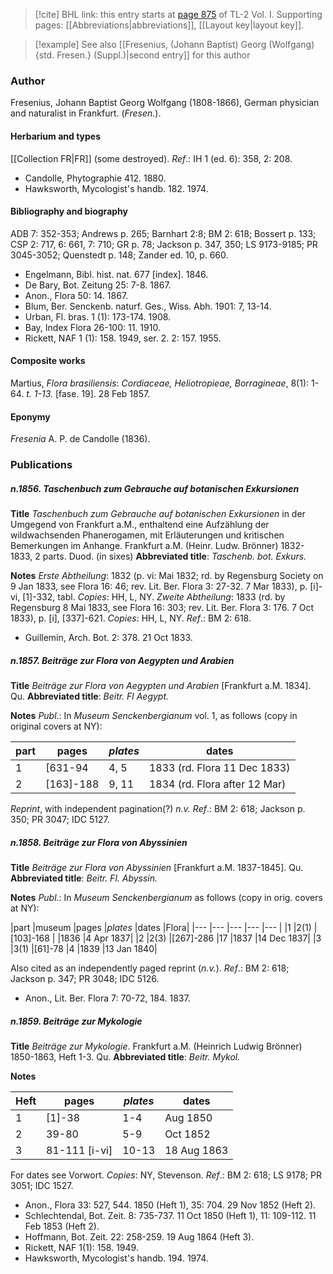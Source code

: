 > [!cite] BHL link: this entry starts at [page 875](https://www.biodiversitylibrary.org/item/103414#page/923/mode/1up) of TL-2 Vol. I.
> Supporting pages: [[Abbreviations|abbreviations]], [[Layout key|layout key]].

> [!example] See also [[Fresenius, (Johann Baptist) Georg (Wolfgang) {std. Fresen.} (Suppl.)|second entry]] for this author

### Author

Fresenius, Johann Baptist Georg Wolfgang (1808-1866), German physician and naturalist in Frankfurt. (*Fresen.*).

#### Herbarium and types

[[Collection FR|FR]] (some destroyed).
*Ref*.: IH 1 (ed. 6): 358, 2: 208.
- Candolle, Phytographie 412. 1880.
- Hawksworth, Mycologist's handb. 182. 1974.

#### Bibliography and biography

ADB 7: 352-353; Andrews p. 265; Barnhart 2:8; BM 2: 618; Bossert p. 133; CSP 2: 717, 6: 661, 7: 710; GR p. 78; Jackson p. 347, 350; LS 9173-9185; PR 3045-3052; Quenstedt p. 148; Zander ed. 10, p. 660.
- Engelmann, Bibl. hist. nat. 677 \[index\]. 1846.
- De Bary, Bot. Zeitung 25: 7-8. 1867.
- Anon., Flora 50: 14. 1867.
- Blum, Ber. Senckenb. naturf. Ges., Wiss. Abh. 1901: 7, 13-14.
- Urban, Fl. bras. 1 (1): 173-174. 1908.
- Bay, Index Flora 26-100: 11. 1910.
- Rickett, NAF 1 (1): 158. 1949, ser. 2. 2: 157. 1955.

#### Composite works

Martius, *Flora brasiliensis*: *Cordiaceae, Heliotropieae, Borragineae*, 8(1): 1-64. *t. 1-13.* \[fase. 19\]. 28 Feb 1857.

#### Eponymy

*Fresenia* A. P. de Candolle (1836).

### Publications

##### n.1856. Taschenbuch zum Gebrauche auf botanischen Exkursionen

**Title**
*Taschenbuch zum Gebrauche auf botanischen Exkursionen* in der Umgegend von Frankfurt a.M., enthaltend eine Aufzählung der wildwachsenden Phanerogamen, mit Erläuterungen und kritischen Bemerkungen im Anhange. Frankfurt a.M. (Heinr. Ludw. Brönner) 1832-1833, 2 parts. Duod. (in sixes)
**Abbreviated title**: *Taschenb. bot. Exkurs.*

**Notes**
*Erste Abtheilung*: 1832 (p. vi: Mai 1832; rd. by Regensburg Society on 9 Jan 1833, see Flora 16: 46; rev. Lit. Ber. Flora 3: 27-32. 7 Mar 1833), p. \[i\]-vi, \[1\]-332, tabl.
*Copies*: HH, L, NY.
*Zweite Abtheilung*: 1833 (rd. by Regensburg 8 Mai 1833, see Flora 16: 303; rev. Lit. Ber. Flora 3: 176. 7 Oct 1833), p. \[i\], \[337\]-621. *Copies*: HH, L, NY.
*Ref*.: BM 2: 618.
- Guillemin, Arch. Bot. 2: 378. 21 Oct 1833.

##### n.1857. Beiträge zur Flora von Aegypten und Arabien

**Title**
*Beiträge zur Flora von Aegypten und Arabien* \[Frankfurt a.M. 1834\]. Qu.
**Abbreviated title**: *Beitr. Fl Aegypt.*

**Notes**
*Publ*.: In *Museum Senckenbergianum* vol. 1, as follows (copy in original covers at NY):

|part	|pages	|*plates*	|dates|
|---	|---	|---	|---	|
|1	|\[631-94	|4, 5	|1833 (rd. Flora 11 Dec 1833)|
|2	|\[163\]-188	|9, 11	|1834 (rd. Flora after 12 Mar)|

*Reprint*, with independent pagination(?) *n.v.*
*Ref*.: BM 2: 618; Jackson p. 350; PR 3047; IDC 5127.

##### n.1858. Beiträge zur Flora von Abyssinien

**Title**
*Beiträge zur Flora von Abyssinien* \[Frankfurt a.M. 1837-1845\]. Qu.
**Abbreviated title**: *Beitr. Fl. Abyssin.*

**Notes**
*Publ*.: In *Museum Senckenbergianum* as follows (copy in orig. covers at NY):

|part	|museum	|pages	|*plates*	|dates	|Flora|
|---	|---	|---	|---	|---	|
|1	|2(1)	|\[103\]-168	|	|1836	|4 Apr 1837|
|2	|2(3)	|\[267\]-286	|17	|1837	|14 Dec 1837|
|3	|3(1)	|\[61\]-78	|4	|1839	|13 Jan 1840|

Also cited as an independently paged reprint (*n.v.*).
*Ref*.: BM 2: 618; Jackson p. 347; PR 3048; IDC 5126.
- Anon., Lit. Ber. Flora 7: 70-72, 184. 1837.

##### n.1859. Beiträge zur Mykologie

**Title**
*Beiträge zur Mykologie*. Frankfurt a.M. (Heinrich Ludwig Brönner) 1850-1863, Heft 1-3. Qu.
**Abbreviated title**: *Beitr. Mykol.*

**Notes**

|Heft	|pages	|*plates*	|dates	|
|---	|---	|---	|---	|
|1	|\[1\]-38	|1-4	|Aug 1850	|
|2	|39-80	|5-9	|Oct 1852	|
|3	|81-111 \[i-vi\]	|10-13	|18 Aug 1863|

For dates see Vorwort. *Copies*: NY, Stevenson.
*Ref*.: BM 2: 618; LS 9178; PR 3051; IDC 1527.
- Anon., Flora 33: 527, 544. 1850 (Heft 1), 35: 704. 29 Nov 1852 (Heft 2).
- Schlechtendal, Bot. Zeit. 8: 735-737. 11 Oct 1850 (Heft 1), 11: 109-112. 11 Feb 1853 (Heft 2).
- Hoffmann, Bot. Zeit. 22: 258-259. 19 Aug 1864 (Heft 3).
- Rickett, NAF 1(1): 158. 1949.
- Hawksworth, Mycologist's handb. 194. 1974.

